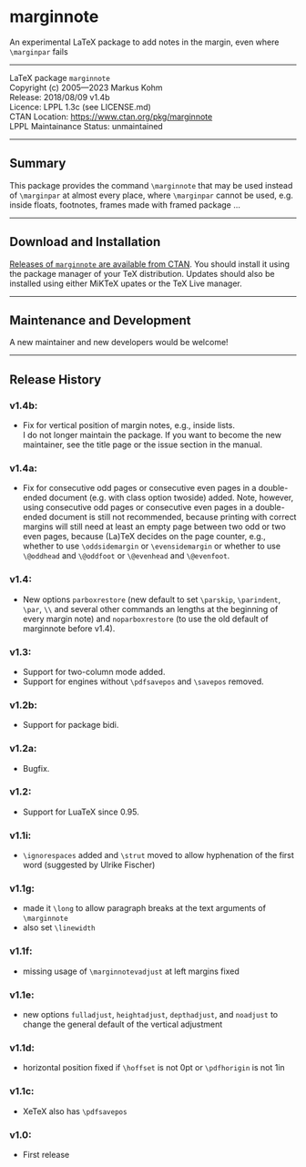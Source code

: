 # marginnote
An experimental LaTeX package to add notes in the margin, even where `\marginpar` fails

---

LaTeX package `marginnote`  
Copyright (c) 2005—2023 Markus Kohm  
Release: 2018/08/09 v1.4b  
Licence: LPPL 1.3c (see LICENSE.md)  
CTAN Location: https://www.ctan.org/pkg/marginnote  
LPPL Maintainance Status: unmaintained

---

## Summary

This package provides the command `\marginnote` that may be used instead of
`\marginpar` at almost every place, where `\marginpar` cannot be used,
e.g. inside floats, footnotes, frames made with framed package …

---

## Download and Installation

[Releases of `marginnote` are available from
CTAN](https://www.ctan.org/pkg/marginnote). You should install it using the
package manager of your TeX distribution. Updates should also be installed
using either MiKTeX upates or the TeX Live manager.

---

## Maintenance and Development

A new maintainer and new developers would be welcome!

---

## Release History

### v1.4b:
* Fix for vertical position of margin notes, e.g., inside lists.  
  I do not longer maintain the package. If you want to become the new maintainer, see the title page or the issue section in the manual.

### v1.4a:
* Fix for consecutive odd pages or consecutive even pages in a double-ended document (e.g. with class option twoside) added. Note, however, using consecutive odd pages or consecutive even pages in a double-ended document is still not recommended, because printing with correct margins will still need at least an empty page between two odd or two even pages, because (La)TeX decides on the page counter, e.g., whether to use `\oddsidemargin` or `\evensidemargin` or whether to use `\@oddhead` and `\@oddfoot` or `\@evenhead` and `\@evenfoot`.

### v1.4:
* New options `parboxrestore` (new default to set `\parskip`, `\parindent`, `\par`, `\\` and several other commands an lengths at the beginning of every margin note) and `noparboxrestore` (to use the old default of marginnote before v1.4).

### v1.3:
* Support for two-column mode added.
* Support for engines without `\pdfsavepos` and `\savepos` removed.

### v1.2b:
* Support for package bidi.

### v1.2a:
* Bugfix.

### v1.2:
* Support for LuaTeX since 0.95.

### v1.1i:
* `\ignorespaces` added and `\strut` moved to allow hyphenation of the first word (suggested by Ulrike Fischer)

### v1.1g:
* made it `\long` to allow paragraph breaks at the text arguments of `\marginnote`
* also set `\linewidth`

### v1.1f:
* missing usage of `\marginnotevadjust` at left margins fixed

### v1.1e:
* new options `fulladjust`, `heightadjust`, `depthadjust`, and `noadjust` to change the general default of the vertical adjustment

### v1.1d:
* horizontal position fixed if `\hoffset` is not 0pt or `\pdfhorigin` is not 1in

### v1.1c:
* XeTeX also has `\pdfsavepos`

### v1.0:
* First release

